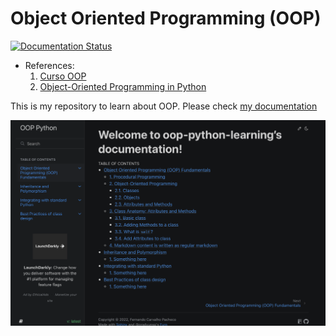 # Object Oriented Programming (OOP) 

[![Documentation Status](https://readthedocs.org/projects/oop-learning/badge/?version=latest)](https://oop-learning.readthedocs.io/en/latest/?badge=latest)

+ References:
  1. [Curso OOP](https://henriquebastos.nutror.com/curso/6152129344fcd42f1322ec2c667c1a1a93b3873d/orientacao-a-objetos-na-pratica/aula/3895758)
  2. [Object-Oriented Programming in Python](https://app.datacamp.com/learn/courses/object-oriented-programming-in-python)


This is my repository to learn about OOP. Please check [my documentation](https://oop-learning.readthedocs.io/en/latest/)


[![webpage](docs/source/_static/webpage.png)](http://oop-learning.readthedocs.io/)